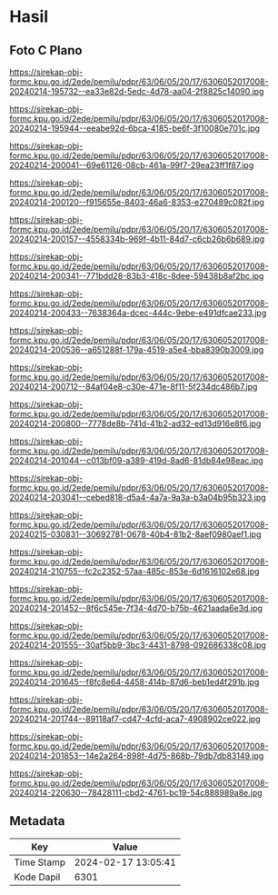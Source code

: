 # Hasil

## Foto C Plano

https://sirekap-obj-formc.kpu.go.id/2ede/pemilu/pdpr/63/06/05/20/17/6306052017008-20240214-195732--ea33e82d-5edc-4d78-aa04-2f8825c14090.jpg

https://sirekap-obj-formc.kpu.go.id/2ede/pemilu/pdpr/63/06/05/20/17/6306052017008-20240214-195944--eeabe92d-6bca-4185-be6f-3f10080e701c.jpg

https://sirekap-obj-formc.kpu.go.id/2ede/pemilu/pdpr/63/06/05/20/17/6306052017008-20240214-200041--69e61126-08cb-461a-99f7-29ea23ff1f87.jpg

https://sirekap-obj-formc.kpu.go.id/2ede/pemilu/pdpr/63/06/05/20/17/6306052017008-20240214-200120--f915655e-8403-46a6-8353-e270489c082f.jpg

https://sirekap-obj-formc.kpu.go.id/2ede/pemilu/pdpr/63/06/05/20/17/6306052017008-20240214-200157--4558334b-969f-4b11-84d7-c6cb26b6b689.jpg

https://sirekap-obj-formc.kpu.go.id/2ede/pemilu/pdpr/63/06/05/20/17/6306052017008-20240214-200341--771bdd28-83b3-418c-8dee-59438b8af2bc.jpg

https://sirekap-obj-formc.kpu.go.id/2ede/pemilu/pdpr/63/06/05/20/17/6306052017008-20240214-200433--7638364a-dcec-444c-9ebe-e491dfcae233.jpg

https://sirekap-obj-formc.kpu.go.id/2ede/pemilu/pdpr/63/06/05/20/17/6306052017008-20240214-200536--a651288f-179a-4519-a5e4-bba8390b3009.jpg

https://sirekap-obj-formc.kpu.go.id/2ede/pemilu/pdpr/63/06/05/20/17/6306052017008-20240214-200712--84af04e8-c30e-471e-8f11-5f234dc486b7.jpg

https://sirekap-obj-formc.kpu.go.id/2ede/pemilu/pdpr/63/06/05/20/17/6306052017008-20240214-200800--7778de8b-741d-41b2-ad32-ed13d916e8f6.jpg

https://sirekap-obj-formc.kpu.go.id/2ede/pemilu/pdpr/63/06/05/20/17/6306052017008-20240214-201044--c013bf09-a389-419d-8ad6-81db84e98eac.jpg

https://sirekap-obj-formc.kpu.go.id/2ede/pemilu/pdpr/63/06/05/20/17/6306052017008-20240214-203041--cebed818-d5a4-4a7a-9a3a-b3a04b95b323.jpg

https://sirekap-obj-formc.kpu.go.id/2ede/pemilu/pdpr/63/06/05/20/17/6306052017008-20240215-030831--30692781-0678-40b4-81b2-8aef0980aef1.jpg

https://sirekap-obj-formc.kpu.go.id/2ede/pemilu/pdpr/63/06/05/20/17/6306052017008-20240214-210755--fc2c2352-57aa-485c-853e-6d1616102e68.jpg

https://sirekap-obj-formc.kpu.go.id/2ede/pemilu/pdpr/63/06/05/20/17/6306052017008-20240214-201452--8f6c545e-7f34-4d70-b75b-4621aada6e3d.jpg

https://sirekap-obj-formc.kpu.go.id/2ede/pemilu/pdpr/63/06/05/20/17/6306052017008-20240214-201555--30af5bb9-3bc3-4431-8798-092686338c08.jpg

https://sirekap-obj-formc.kpu.go.id/2ede/pemilu/pdpr/63/06/05/20/17/6306052017008-20240214-201645--f8fc8e64-4458-414b-87d6-beb1ed4f291b.jpg

https://sirekap-obj-formc.kpu.go.id/2ede/pemilu/pdpr/63/06/05/20/17/6306052017008-20240214-201744--89118af7-cd47-4cfd-aca7-4908902ce022.jpg

https://sirekap-obj-formc.kpu.go.id/2ede/pemilu/pdpr/63/06/05/20/17/6306052017008-20240214-201853--14e2a264-898f-4d75-868b-79db7db83149.jpg

https://sirekap-obj-formc.kpu.go.id/2ede/pemilu/pdpr/63/06/05/20/17/6306052017008-20240214-220630--78428111-cbd2-4761-bc19-54c888989a8e.jpg


## Metadata

| Key        | Value               |
| ---------- | ------------------- |
| Time Stamp | 2024-02-17 13:05:41 |
| Kode Dapil | 6301                |



